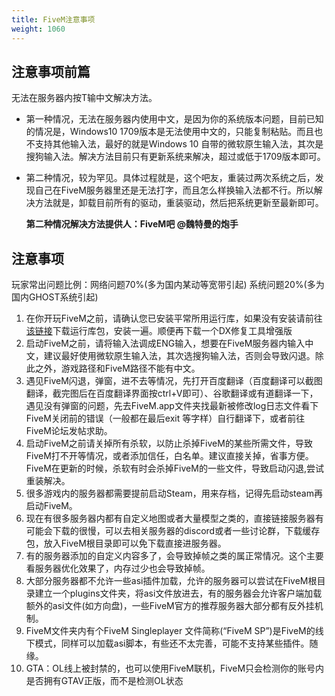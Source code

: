```yaml
---
title: FiveM注意事项
weight: 1060
---
```



注意事项前篇  
---------------

无法在服务器内按T输中文解决方法。  

- 第一种情况，无法在服务器内使用中文，是因为你的系统版本问题，目前已知的情况是，Windows10 1709版本是无法使用中文的，只能复制粘贴。而且也不支持其他输入法，最好的就是Windows 10 自带的微软原生输入法，其次是搜狗输入法。解决方法目前只有更新系统来解决，超过或低于1709版本即可。

- 第二种情况，较为罕见。具体过程就是，这个吧友，重装过两次系统之后，发现自己在FiveM服务器里还是无法打字，而且怎么样换输入法都不行。所以解决方法就是，卸载目前所有的驱动，重装驱动，然后把系统更新至最新即可。

    **第二种情况解决方法提供人：FiveM吧 @魏特曼的炮手**


注意事项  
----------------
玩家常出问题比例：网络问题70%(多为国内某动等宽带引起) 系统问题20%(多为国内GHOST系统引起) 

1. 在你开玩FiveM之前，请确认您已安装平常所用运行库，如果没有安装请前往[该链接][ali123]下载运行库包，安装一遍。顺便再下载一个DX修复工具增强版
2. 启动FiveM之前，请将输入法调成ENG输入，想要在FiveM服务器内输入中文，建议最好使用微软原生输入法，其次选搜狗输入法，否则会导致闪退。除此之外，游戏路径和FiveM路径不能有中文。
3. 遇见FiveM闪退，弹窗，进不去等情况，先打开百度翻译（百度翻译可以截图翻译，截完图后在百度翻译界面按ctrl+V即可）、谷歌翻译或有道翻译一下，遇见没有弹窗的问题，先去FiveM.app文件夹找最新被修改log日志文件看下FiveM关闭前的错误（一般都在最后exit 等字样）自行翻译下，或者前往FiveM论坛发帖求助。
4. 启动FiveM之前请关掉所有杀软，以防止杀掉FiveM的某些所需文件，导致FiveM打不开等情况，或者添加信任，白名单。建议直接关掉，省事方便。FiveM在更新的时候，杀软有时会杀掉FiveM的一些文件，导致启动闪退,尝试重装解决。
5. 很多游戏内的服务器都需要提前启动Steam，用来存档，记得先启动steam再启动FiveM。
6. 现在有很多服务器内都有自定义地图或者大量模型之类的，直接链接服务器有可能会下载的很慢，可以去相关服务器的discord或者一些讨论群，下载缓存包，放入FiveM根目录即可以免下载直接进服务器。
7. 有的服务器添加的自定义内容多了，会导致掉帧之类的属正常情况。这个主要看服务器优化效果了，内存过少也会导致掉帧。
8. 大部分服务器都不允许一些asi插件加载，允许的服务器可以尝试在FiveM根目录建立一个plugins文件夹，将asi文件放进去，有的服务器会允许客户端加载额外的asi文件(如方向盘)，一些FiveM官方的推荐服务器大部分都有反外挂机制。
9. FiveM文件夹内有个FiveM Singleplayer 文件简称(“FiveM SP”)是FiveM的线下模式，同样可以加载asi脚本，有些还不太完善，可能不支持某些插件。随缘。
10. GTA：OL线上被封禁的，也可以使用FiveM联机，FiveM只会检测你的账号内是否拥有GTAV正版，而不是检测OL状态

[ali123]: https://patch.ali213.net/showpatch/74723.html#001
